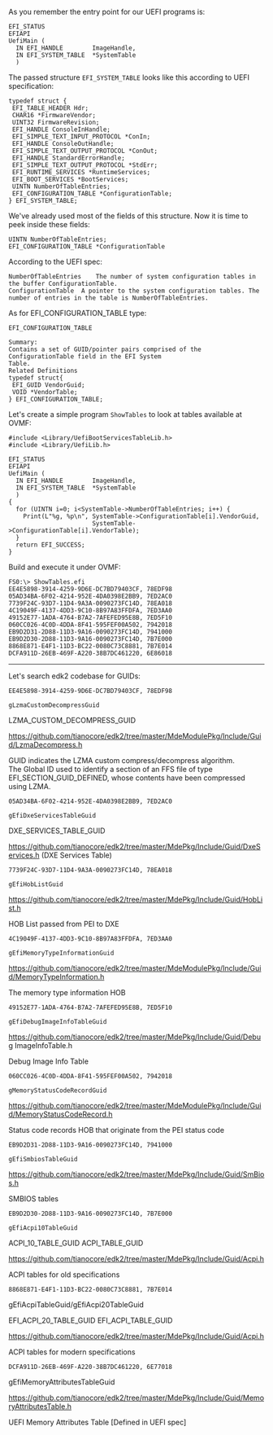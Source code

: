 As you remember the entry point for our UEFI programs is:

```
EFI_STATUS
EFIAPI
UefiMain (
  IN EFI_HANDLE        ImageHandle,
  IN EFI_SYSTEM_TABLE  *SystemTable
  )
```

The passed structure `EFI_SYSTEM_TABLE` looks like this according to UEFI specification:

```
typedef struct {
 EFI_TABLE_HEADER Hdr;
 CHAR16 *FirmwareVendor;
 UINT32 FirmwareRevision;
 EFI_HANDLE ConsoleInHandle;
 EFI_SIMPLE_TEXT_INPUT_PROTOCOL *ConIn;
 EFI_HANDLE ConsoleOutHandle;
 EFI_SIMPLE_TEXT_OUTPUT_PROTOCOL *ConOut;
 EFI_HANDLE StandardErrorHandle;
 EFI_SIMPLE_TEXT_OUTPUT_PROTOCOL *StdErr;
 EFI_RUNTIME_SERVICES *RuntimeServices;
 EFI_BOOT_SERVICES *BootServices;
 UINTN NumberOfTableEntries;
 EFI_CONFIGURATION_TABLE *ConfigurationTable;
} EFI_SYSTEM_TABLE;
```

We've already used most of the fields of this structure. Now it is time to peek inside these fields:
```
UINTN NumberOfTableEntries;
EFI_CONFIGURATION_TABLE *ConfigurationTable
```
According to the UEFI spec:
```
NumberOfTableEntries	The number of system configuration tables in the buffer ConfigurationTable.
ConfigurationTable	A pointer to the system configuration tables. The number of entries in the table is NumberOfTableEntries.
```

As for EFI_CONFIGURATION_TABLE type:
```
EFI_CONFIGURATION_TABLE

Summary:
Contains a set of GUID/pointer pairs comprised of the ConfigurationTable field in the EFI System
Table.
Related Definitions
typedef struct{
 EFI_GUID VendorGuid;
 VOID *VendorTable;
} EFI_CONFIGURATION_TABLE;

```

Let's create a simple program `ShowTables` to look at tables available at OVMF:
```
#include <Library/UefiBootServicesTableLib.h>
#include <Library/UefiLib.h>

EFI_STATUS
EFIAPI
UefiMain (
  IN EFI_HANDLE        ImageHandle,
  IN EFI_SYSTEM_TABLE  *SystemTable
  )
{
  for (UINTN i=0; i<SystemTable->NumberOfTableEntries; i++) {
    Print(L"%g, %p\n", SystemTable->ConfigurationTable[i].VendorGuid,
                       SystemTable->ConfigurationTable[i].VendorTable);
  }
  return EFI_SUCCESS;
}
```

Build and execute it under OVMF:
```
FS0:\> ShowTables.efi
EE4E5898-3914-4259-9D6E-DC7BD79403CF, 78EDF98
05AD34BA-6F02-4214-952E-4DA0398E2BB9, 7ED2AC0
7739F24C-93D7-11D4-9A3A-0090273FC14D, 78EA018
4C19049F-4137-4DD3-9C10-8B97A83FFDFA, 7ED3AA0
49152E77-1ADA-4764-B7A2-7AFEFED95E8B, 7ED5F10
060CC026-4C0D-4DDA-8F41-595FEF00A502, 7942018
EB9D2D31-2D88-11D3-9A16-0090273FC14D, 7941000
EB9D2D30-2D88-11D3-9A16-0090273FC14D, 7B7E000
8868E871-E4F1-11D3-BC22-0080C73C8881, 7B7E014
DCFA911D-26EB-469F-A220-38B7DC461220, 6E86018
```

_______

Let's search edk2 codebase for GUIDs:
```
EE4E5898-3914-4259-9D6E-DC7BD79403CF, 78EDF98
```
`gLzmaCustomDecompressGuid`

LZMA_CUSTOM_DECOMPRESS_GUID

https://github.com/tianocore/edk2/tree/master/MdeModulePkg/Include/Guid/LzmaDecompress.h

GUID indicates the LZMA custom compress/decompress algorithm.  
The Global ID used to identify a section of an FFS file of type EFI_SECTION_GUID_DEFINED, whose contents have been compressed using LZMA. 
```
05AD34BA-6F02-4214-952E-4DA0398E2BB9, 7ED2AC0
```
`gEfiDxeServicesTableGuid`

DXE_SERVICES_TABLE_GUID 

https://github.com/tianocore/edk2/tree/master/MdePkg/Include/Guid/DxeServices.h (DXE Services Table)

```
7739F24C-93D7-11D4-9A3A-0090273FC14D, 78EA018
```
`gEfiHobListGuid`

https://github.com/tianocore/edk2/tree/master/MdePkg/Include/Guid/HobList.h

HOB List passed from PEI to DXE

```
4C19049F-4137-4DD3-9C10-8B97A83FFDFA, 7ED3AA0
```
`gEfiMemoryTypeInformationGuid` 

https://github.com/tianocore/edk2/tree/master/MdeModulePkg/Include/Guid/MemoryTypeInformation.h

The memory type information HOB

```
49152E77-1ADA-4764-B7A2-7AFEFED95E8B, 7ED5F10
```

`gEfiDebugImageInfoTableGuid`

https://github.com/tianocore/edk2/tree/master/MdePkg/Include/Guid/Debug ImageInfoTable.h

Debug Image Info Table

```
060CC026-4C0D-4DDA-8F41-595FEF00A502, 7942018
```
`gMemoryStatusCodeRecordGuid`

https://github.com/tianocore/edk2/tree/master/MdeModulePkg/Include/Guid/MemoryStatusCodeRecord.h

Status code records HOB that originate from the PEI status code

```
EB9D2D31-2D88-11D3-9A16-0090273FC14D, 7941000
```
`gEfiSmbiosTableGuid` 

https://github.com/tianocore/edk2/tree/master/MdePkg/Include/Guid/SmBios.h

SMBIOS tables

```
EB9D2D30-2D88-11D3-9A16-0090273FC14D, 7B7E000
```

`gEfiAcpi10TableGuid` 

ACPI_10_TABLE_GUID     ACPI_TABLE_GUID

https://github.com/tianocore/edk2/tree/master/MdePkg/Include/Guid/Acpi.h

ACPI tables for old specifications

```
8868E871-E4F1-11D3-BC22-0080C73C8881, 7B7E014
```
gEfiAcpiTableGuid/gEfiAcpi20TableGuid

EFI_ACPI_20_TABLE_GUID EFI_ACPI_TABLE_GUID

https://github.com/tianocore/edk2/tree/master/MdePkg/Include/Guid/Acpi.h

ACPI tables for modern specifications

```
DCFA911D-26EB-469F-A220-38B7DC461220, 6E77018
```

gEfiMemoryAttributesTableGuid

https://github.com/tianocore/edk2/tree/master/MdePkg/Include/Guid/MemoryAttributesTable.h

UEFI Memory Attributes Table [Defined in UEFI spec]


